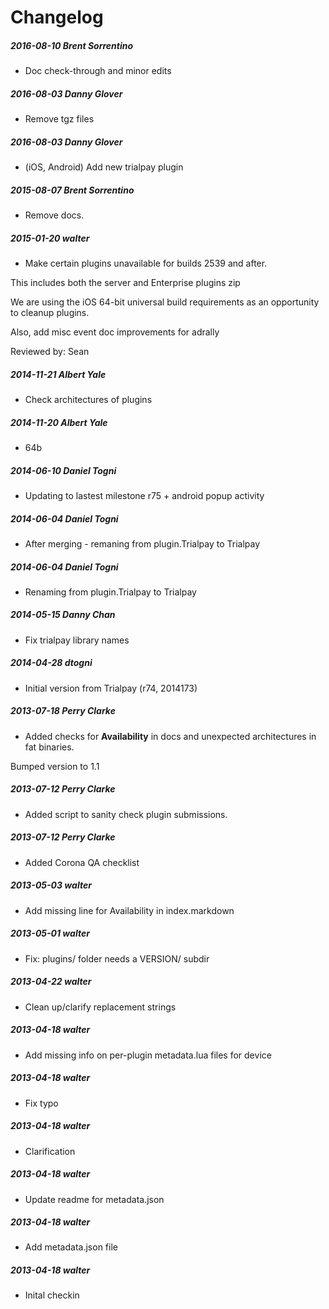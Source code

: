 # Changelog
##### 2016-08-10  Brent Sorrentino
 * Doc check-through and minor edits
 
##### 2016-08-03  Danny Glover
 * Remove tgz files

##### 2016-08-03  Danny Glover
 * (iOS, Android) Add new trialpay plugin

##### 2015-08-07  Brent Sorrentino
 * Remove docs.

##### 2015-01-20  walter
 * Make certain plugins unavailable for builds 2539 and after.

This includes both the server and Enterprise plugins zip

We are using the iOS 64-bit universal build requirements as an opportunity to cleanup plugins.

Also, add misc event doc improvements for adrally

Reviewed by: Sean

##### 2014-11-21  Albert Yale
 * Check architectures of plugins

##### 2014-11-20  Albert Yale
 * 64b

##### 2014-06-10  Daniel Togni
 * Updating to lastest milestone r75 + android popup activity

##### 2014-06-04  Daniel Togni
 * After merging - remaning from  plugin.Trialpay to Trialpay

##### 2014-06-04  Daniel Togni
 * Renaming from plugin.Trialpay to Trialpay

##### 2014-05-15  Danny Chan
 * Fix trialpay library names

##### 2014-04-28  dtogni
 * Initial version from Trialpay (r74, 2014173)

##### 2013-07-18  Perry Clarke
 * Added checks for __Availability__ in docs and unexpected architectures in fat binaries.

Bumped version to 1.1

##### 2013-07-12  Perry Clarke
 * Added script to sanity check plugin submissions.

##### 2013-07-12  Perry Clarke
 * Added Corona QA checklist

##### 2013-05-03  walter
 * Add missing line for Availability in index.markdown

##### 2013-05-01  walter
 * Fix: plugins/ folder needs a VERSION/ subdir

##### 2013-04-22  walter
 * Clean up/clarify replacement strings

##### 2013-04-18  walter
 * Add missing info on per-plugin metadata.lua files for device

##### 2013-04-18  walter
 * Fix typo

##### 2013-04-18  walter
 * Clarification

##### 2013-04-18  walter
 * Update readme for metadata.json

##### 2013-04-18  walter
 * Add metadata.json file

##### 2013-04-18  walter
 * Inital checkin

